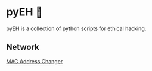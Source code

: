 # pyEH :snake:		

pyEH is a collection of python scripts for ethical hacking.

## Network

[MAC Address Changer](https://github.com/lulzeDD/python-tools/blob/main/mac_changer.py)


